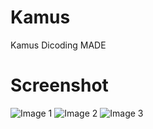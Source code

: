 # Kamus
Kamus Dicoding MADE

# Screenshot
![Image 1](https://raw.githubusercontent.com/imanhermawan/Kamus/master/screenshot/Screenshot_2018-03-22-07-07-22-06.png)
![Image 2](https://raw.githubusercontent.com/imanhermawan/Kamus/master/screenshot/Screenshot_2018-03-22-07-07-51-48.png)
![Image 3](https://github.com/imanhermawan/Kamus/blob/master/screenshot/Screenshot_2018-03-22-07-08-10-07.png)
